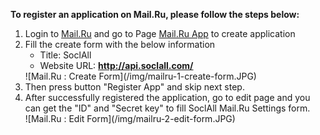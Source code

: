 __To register an application on Mail.Ru, please follow the steps below:__

1. Login to [Mail.Ru](https://e.mail.ru/signup?lang=en_US) and go to Page [Mail.Ru App](http://api.mail.ru/sites/my/add/) to create application
2. Fill the create form with the below information
    * Title: SoclAll
    * Website URL: __http://api.soclall.com/__
    <div class="soclall-br"></div>
    ![Mail.Ru : Create Form](/img/mailru-1-create-form.JPG)
    <div class="soclall-br"></div>
3. Then press button "Register App" and skip next step.
4. After successfully registered the application, go to edit page and you can get the "ID" and "Secret key" to fill SoclAll Mail.Ru Settings form.
    <div class="soclall-br"></div>
    ![Mail.Ru : Edit Form](/img/mailru-2-edit-form.JPG)
    <div class="soclall-br"></div>